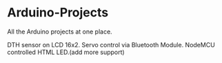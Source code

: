 # Arduino-Projects
All the Arduino projects at one place.

DTH sensor on LCD 16x2.
Servo control via Bluetooth Module.
NodeMCU controlled HTML LED.(add more support)
